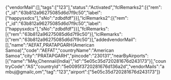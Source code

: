 
{"vendorMail":[],"tags":["123"],"status":"Activated","fclRemarks2":[{"rem":{"_id":"63b812a96275085d6d7f9c50","label":["happysxdcs"],"sNo":"zdbdfdf"}}],"lclRemarks2":[{"rem":{"_id":"63b812a96275085d6d7f9c50","label":["happysxdcs"],"sNo":"zdbdfdf"}}],"fclRemarks":[{"rem":"63b812a96275085d6d7f9c50"}],"lclRemarks":[{"rem":"63b812a96275085d6d7f9c50"}],"addedvendorMail":[],"name":"AEFAT,PRATAPGARH(American Samoa)","code":"AEFAT","countryName":"American Samoa","city":"PRATAPGARH","pincode":"230131","nearByAirports":[{"name":"MAy,Chennaii(India)","id":"5e05c35d720281676d243173"}],"countryCode":"AS","countryId":"5e0095f3720281676d136a2d","vendorMails":"ambuj@gmailc,om","tag":"123","airport":["5e05c35d720281676d243173"]}

